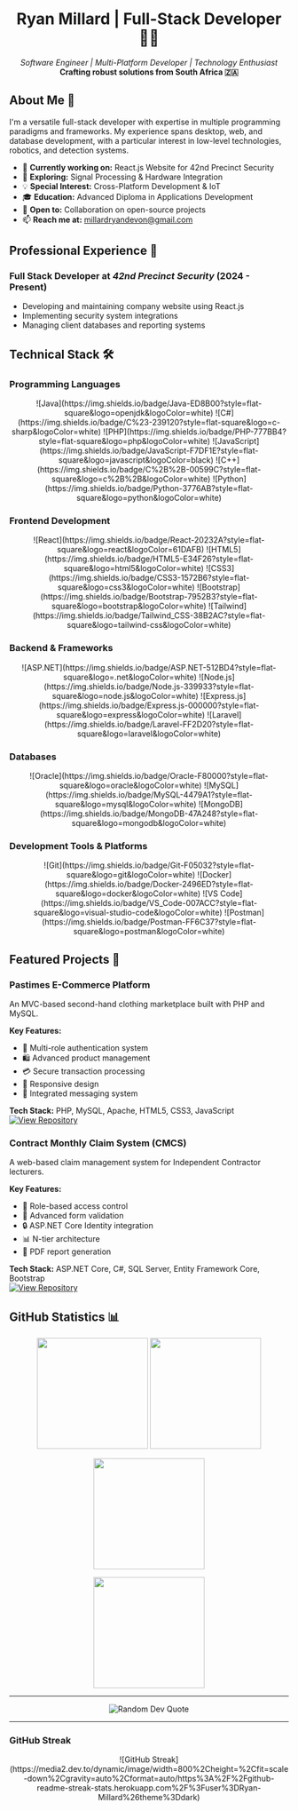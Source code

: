 <h1 align="center">Ryan Millard | Full-Stack Developer 👨‍💻</h1>

<p align="center">
  <em>Software Engineer | Multi-Platform Developer | Technology Enthusiast</em>
  <br>
  <strong>Crafting robust solutions from South Africa 🇿🇦</strong>
</p>

## About Me 👋

I'm a versatile full-stack developer with expertise in multiple programming paradigms and frameworks. My experience spans desktop, web, and database development, with a particular interest in low-level technologies, robotics, and detection systems.

- 🔭 **Currently working on:** React.js Website for 42nd Precinct Security
- 🌱 **Exploring:** Signal Processing & Hardware Integration
- 💡 **Special Interest:** Cross-Platform Development & IoT
- 🎓 **Education:** Advanced Diploma in Applications Development
- 💼 **Open to:** Collaboration on open-source projects
- 📫 **Reach me at:** millardryandevon@gmail.com

## Professional Experience 💼

### Full Stack Developer at *42nd Precinct Security* (2024 - Present)
- Developing and maintaining company website using React.js
- Implementing security system integrations
- Managing client databases and reporting systems

## Technical Stack 🛠️

### Programming Languages
<p align="center">
  ![Java](https://img.shields.io/badge/Java-ED8B00?style=flat-square&logo=openjdk&logoColor=white)
  ![C#](https://img.shields.io/badge/C%23-239120?style=flat-square&logo=c-sharp&logoColor=white)
  ![PHP](https://img.shields.io/badge/PHP-777BB4?style=flat-square&logo=php&logoColor=white)
  ![JavaScript](https://img.shields.io/badge/JavaScript-F7DF1E?style=flat-square&logo=javascript&logoColor=black)
  ![C++](https://img.shields.io/badge/C%2B%2B-00599C?style=flat-square&logo=c%2B%2B&logoColor=white)
  ![Python](https://img.shields.io/badge/Python-3776AB?style=flat-square&logo=python&logoColor=white)
</p>

### Frontend Development
<p align="center">
  ![React](https://img.shields.io/badge/React-20232A?style=flat-square&logo=react&logoColor=61DAFB)
  ![HTML5](https://img.shields.io/badge/HTML5-E34F26?style=flat-square&logo=html5&logoColor=white)
  ![CSS3](https://img.shields.io/badge/CSS3-1572B6?style=flat-square&logo=css3&logoColor=white)
  ![Bootstrap](https://img.shields.io/badge/Bootstrap-7952B3?style=flat-square&logo=bootstrap&logoColor=white)
  ![Tailwind](https://img.shields.io/badge/Tailwind_CSS-38B2AC?style=flat-square&logo=tailwind-css&logoColor=white)
</p>

### Backend & Frameworks
<p align="center">
  ![ASP.NET](https://img.shields.io/badge/ASP.NET-512BD4?style=flat-square&logo=.net&logoColor=white)
  ![Node.js](https://img.shields.io/badge/Node.js-339933?style=flat-square&logo=node.js&logoColor=white)
  ![Express.js](https://img.shields.io/badge/Express.js-000000?style=flat-square&logo=express&logoColor=white)
  ![Laravel](https://img.shields.io/badge/Laravel-FF2D20?style=flat-square&logo=laravel&logoColor=white)
</p>

### Databases
<p align="center">
  ![Oracle](https://img.shields.io/badge/Oracle-F80000?style=flat-square&logo=oracle&logoColor=white)
  ![MySQL](https://img.shields.io/badge/MySQL-4479A1?style=flat-square&logo=mysql&logoColor=white)
  ![MongoDB](https://img.shields.io/badge/MongoDB-47A248?style=flat-square&logo=mongodb&logoColor=white)
</p>

### Development Tools & Platforms
<p align="center">
  ![Git](https://img.shields.io/badge/Git-F05032?style=flat-square&logo=git&logoColor=white)
  ![Docker](https://img.shields.io/badge/Docker-2496ED?style=flat-square&logo=docker&logoColor=white)
  ![VS Code](https://img.shields.io/badge/VS_Code-007ACC?style=flat-square&logo=visual-studio-code&logoColor=white)
  ![Postman](https://img.shields.io/badge/Postman-FF6C37?style=flat-square&logo=postman&logoColor=white)
</p>

## Featured Projects 🚀

### Pastimes E-Commerce Platform
An MVC-based second-hand clothing marketplace built with PHP and MySQL.

**Key Features:**
- 🔐 Multi-role authentication system
- 🛍️ Advanced product management
- 💳 Secure transaction processing
- 📱 Responsive design
- 💬 Integrated messaging system

**Tech Stack:** PHP, MySQL, Apache, HTML5, CSS3, JavaScript  
[![View Repository](https://img.shields.io/badge/View_Repository-2ea44f?style=flat-square)](https://github.com/Ryan-millard/Pastimes-WEDE6021-POE)

### Contract Monthly Claim System (CMCS)
A web-based claim management system for Independent Contractor lecturers.

**Key Features:**
- 👥 Role-based access control
- 📝 Advanced form validation
- 🔒 ASP.NET Core Identity integration
- 📊 N-tier architecture
- 📄 PDF report generation

**Tech Stack:** ASP.NET Core, C#, SQL Server, Entity Framework Core, Bootstrap  
[![View Repository](https://img.shields.io/badge/View_Repository-2ea44f?style=flat-square)](https://github.com/Ryan-Millard/Contract-Monthly-Claim-System---PROG6212-POE)

## GitHub Statistics 📊

<p align="center">
  <img height="200" src="https://github-readme-stats.vercel.app/api?username=ryan-millard&show_icons=true&theme=dark&hide_border=true" />
  <img height="200" src="https://github-readme-stats.vercel.app/api/top-langs/?username=ryan-millard&layout=compact&theme=dark&hide_border=true" />
</p>

<p align="center">
  <img height="200" src="https://github-profile-summary-cards.vercel.app/api/cards/profile-details?username=Ryan-Millard&hide_border=true" />
</p>
  
<p align="center">
  <img height="200" src="https://github-profile-trophy.vercel.app/?username=ryan-millard&theme=onedark&column=3&margin-w=15&margin-h=15" />
</p>

---

<p align="center">
  <img src="https://quotes-github-readme.vercel.app/api?type=horizontal&theme=dark" alt="Random Dev Quote"/>
</p>

---

### GitHub Streak

<p align="center">
  ![GitHub Streak](https://media2.dev.to/dynamic/image/width=800%2Cheight=%2Cfit=scale-down%2Cgravity=auto%2Cformat=auto/https%3A%2F%2Fgithub-readme-streak-stats.herokuapp.com%2F%3Fuser%3DRyan-Millard%26theme%3Ddark)
</p>
